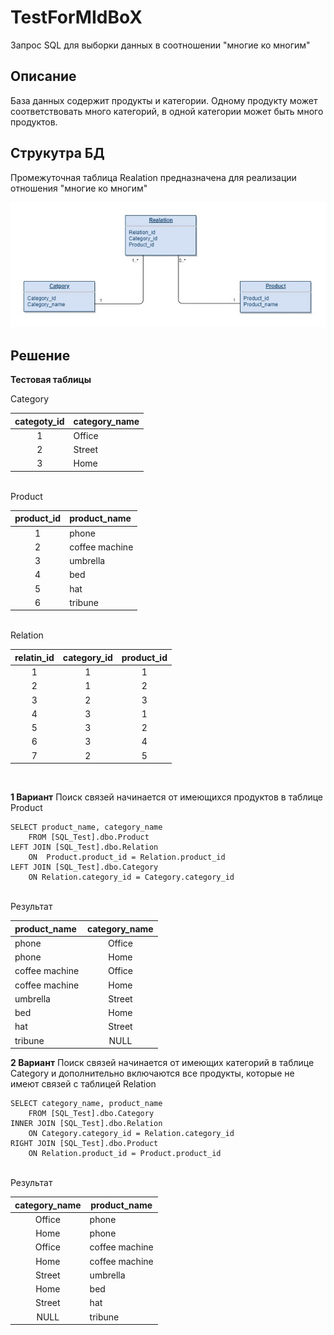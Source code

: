 ﻿# TestForMIdBoX

Запрос SQL для выборки данных в соотношении "многие ко многим"

## Описание
База данных содержит продукты и категории. Одному продукту может соответствовать много категорий, в одной категории может быть много продуктов. 
## Струкутра БД
Промежуточная таблица Realation предназначена для реализации отношения "многие ко многим"

![Database diagram](Untitled-Diagram-8.jpg)

## Решение

**Тестовая таблицы**

Category

| categoty_id | category_name |
|:-----------:|:-------------|
|      1      | Office        |
|      2      | Street        |
|      3      | Home          |

<br>Product

| product_id |  product_name  |
|:----------:|:--------------|
|      1     | phone          |
|      2     | coffee machine |
|      3     | umbrella       |
|      4     | bed            |
|      5     | hat            |
|      6     | tribune        |

<br>Relation

| relatin_id | category_id | product_id |
|:----------:|:-----------:|:----------:|
|      1     |      1      |      1     |
|      2     |      1      |      2     |
|      3     |      2      |      3     |
|      4     |      3      |      1     |
|      5     |      3      |      2     |
|      6     |      3      |      4     |
|      7     |      2      |      5     |

<br>

**1 Вариант**
Поиск связей начинается от имеющихся продуктов в таблице Product

    SELECT product_name, category_name
        FROM [SQL_Test].dbo.Product
    LEFT JOIN [SQL_Test].dbo.Relation
		ON  Product.product_id = Relation.product_id
	LEFT JOIN [SQL_Test].dbo.Category
		ON Relation.category_id = Category.category_id



<br>Результат

|  product_name  | category_name |
|:--------------|:-------------:|
| phone          | Office        |
| phone          | Home          |
| coffee machine | Office        |
| coffee machine | Home          |
| umbrella       | Street        |
| bed            | Home          |
| hat            | Street        |
| tribune        | NULL          |


**2 Вариант**
Поиск связей начинается от имеющих категорий в таблице Category и дополнительно включаются все продукты, которые не имеют связей с таблицей Relation

    SELECT category_name, product_name
        FROM [SQL_Test].dbo.Category
	INNER JOIN [SQL_Test].dbo.Relation
		ON Category.category_id = Relation.category_id
	RIGHT JOIN [SQL_Test].dbo.Product
		ON Relation.product_id = Product.product_id



<br>Результат

| category_name | product_name   |
|:-------------:|----------------|
| Office        | phone          |
| Home          | phone          |
| Office        | coffee machine |
| Home          | coffee machine |
| Street        | umbrella       |
| Home          | bed            |
| Street        | hat            |
| NULL          | tribune        |